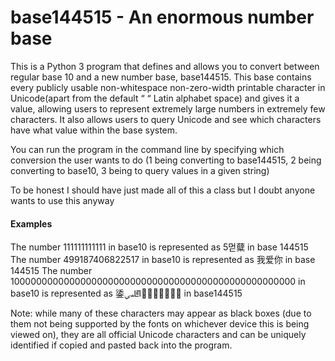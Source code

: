 # base144515 - An enormous number base
This is a Python 3 program that defines and allows you to convert between regular base 10 and a new number base, base144515. This base contains every publicly usable non-whitespace non-zero-width printable character in Unicode(apart from the default “ “ Latin alphabet space) and gives it a value, allowing users to represent extremely large numbers in extremely few characters. It also allows users to query Unicode and see which characters have what value within the base system. 

You can run the program in the command line by specifying which conversion the user wants to do (1 being converting to base144515, 2 being converting to base10, 3 being to query values in a given string)

To be honest I should have just made all of this a class but I doubt anyone wants to use this anyway

#### Examples
The number 111111111111 in base10 is represented as 5먿糵 in base 144515
The number 499187406822517 in base10 is represented as 我爱你 in base 144515
The number 1000000000000000000000000000000000000000000000000000 in base10 is represented as 鋈ﴢ𖮀𰀽撾敜𥟀𡵭𣭲𬓝 in base144515

Note: while many of these characters may appear as black boxes (due to them not being supported by the fonts on whichever device this is being viewed on), they are all official Unicode characters and can be uniquely identified if copied and pasted back into the program.
